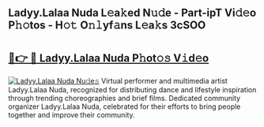 ## Ladyy.Lalaa Nuda L𝚎a𝚔ed N𝚞𝚍e - Part-ipT Vi𝚍𝚎o P𝚑𝚘tos - H𝚘𝚝 O𝚗𝚕yf𝚊ns L𝚎a𝚔s 3cSOO

# <h2><a href="http://kfanqu1.oniu.top/?m=Ladyy.Lalaa+Nuda">🔗👉 🔴 Ladyy.Lalaa Nuda P𝚑ot𝚘𝚜 V𝚒d𝚎o</a></h2>

[![Ladyy.Lalaa Nuda Nu𝚍e𝚜](https://i.imgur.com/0qMVB7G.gif)](http://kfanqu1.oniu.top/?m=Ladyy.Lalaa+Nuda)
Virtual performer and multimedia artist Ladyy.Lalaa Nuda, recognized for distributing dance and lifestyle inspiration through trending choreographies and brief films. Dedicated community organizer Ladyy.Lalaa Nuda, celebrated for their efforts to bring people together and improve their community.  
